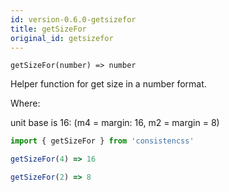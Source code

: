 ```yaml
---
id: version-0.6.0-getsizefor
title: getSizeFor
original_id: getsizefor
---
```


`getSizeFor(number) => number`

Helper function for get size in a number format.

Where:

unit base is 16: (m4 = margin: 16, m2 = margin = 8)

```js
import { getSizeFor } from 'consistencss'

getSizeFor(4) => 16

getSizeFor(2) => 8
```
